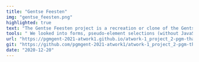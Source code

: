```yaml
---
title: "Gentse Feesten" 
img: "gentse_feesten.png"
highlighted: true
text: "The Gentse Feesten project is a recreation or clone of the Gentse Feesten website from 2020. This project was completed during your first-year studies' second semester. It was also the first @work module project, and it focused on hands-on learning and research."
tools: " We looked into forms, pseudo-element selections (without JavaScript), a growing browser environment and how to deal with it (progressive enhancement principles), URL parameters (JavaScript), and API data fetching."
url: "https://pgmgent-2021-atwork1.github.io/atwork-1_project_2-pgm-thabisadingani/"
git: "https://github.com/pgmgent-2021-atwork1/atwork-1_project_2-pgm-thabisadingani"
date: "2020-12-20"
---
```


